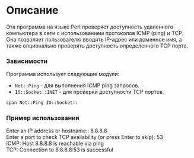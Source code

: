 # Описание

Эта программа на языке Perl проверяет доступность удаленного компьютера в сети с использованием протоколов ICMP (ping) и TCP. Она позволяет пользователю вводить IP-адрес или доменное имя, а также опционально проверять доступность определенного TCP порта.

### Зависимости

Программа использует следующие модули:

- `Net::Ping` - для выполнения ICMP ping запросов.
- `IO::Socket::INET` - для проверки доступности TCP портов.

```bash
cpan Net::Ping IO::Socket::
```

### Пример использования

Enter an IP address or hostname:: 8.8.8.8<br>
Enter a port to check TCP availability (or press Enter to skip): 53<br>
ICMP: Host 8.8.8.8 is reachable via ping<br>
TCP: Connection to 8.8.8.8:53 is successful